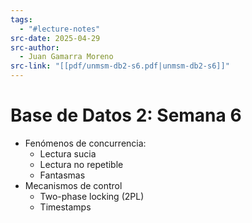 ```yaml
---
tags:
  - "#lecture-notes"
src-date: 2025-04-29
src-author:
  - Juan Gamarra Moreno
src-link: "[[pdf/unmsm-db2-s6.pdf|unmsm-db2-s6]]"
---
```

# Base de Datos 2: Semana 6

- Fenómenos de concurrencia:
	- Lectura sucia
	- Lectura no repetible
	- Fantasmas
- Mecanismos de control
	- Two-phase locking (2PL)
	- Timestamps
